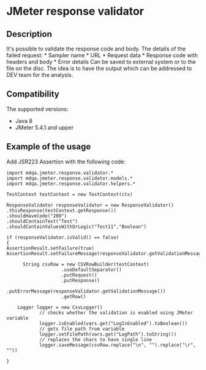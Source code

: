 # JMeter response validator

## Description
It's possible to validate the response code and body. The details of the failed request:
    * Sampler name
    * URL
    * Request data 
    * Response code with headers and body
    * Error details
Can be saved to external system or to the file on the disc. The idea is to have the output which can be addressed to DEV team for the analysis. 

## Compatibility
The supported versions:
* Java 8
* JMeter 5.4.1 and upper 

## Example of the usage
Add JSR223 Assertion with the following code:
~~~~
import mdqa.jmeter.response.validator.*
import mdqa.jmeter.response.validator.models.*
import mdqa.jmeter.response.validator.helpers.*

TestContext testContext = new TestContext(ctx)

ResponseValidator responseValidator = new ResponseValidator()
.thisResponse(testContext.getResponse())
.shouldHaveCode("200")
.shouldContainText("Test")
.shouldContainValuesWithOrLogic("Test11","Boolean")

if (responseValidator.isValid() == false)
{		     
AssertionResult.setFailure(true)
AssertionResult.setFailureMessage(responseValidator.getValidationMessage())

      String csvRow = new CSVRowBuilder(testContext)
					.useDefaultSeparator()
					.putRequest()
					.putResponse()
					.putErrorMessage(responseValidator.getValidationMessage())
					.getRow()
			
	Logger logger = new CsvLogger()
	        // checks whether the validation is enabled using JMeter variable
			logger.isEnabled(vars.get("LogIsEnabled").toBoolean())
			// gets file path from variable
			logger.setFilePath(vars.get("LogPath").toString())
			// replaces the chars to have single line
			logger.saveMessage(csvRow.replace("\n", "").replace("\r", ""))	 

}
~~~~